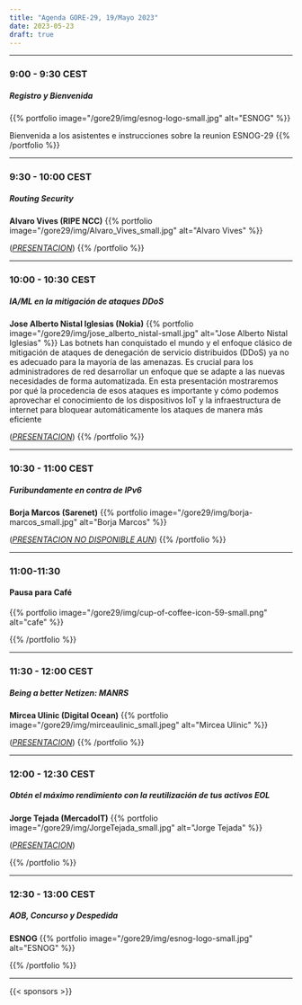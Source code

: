 ```yaml
---
title: "Agenda GORE-29, 19/Mayo 2023"
date: 2023-05-23
draft: true 
---
```


---------------------------
### 9:00 - 9:30 CEST 
##### Registro y Bienvenida
{{% portfolio image="/gore29/img/esnog-logo-small.jpg" alt="ESNOG" %}}

Bienvenida a los asistentes e instrucciones sobre la reunion ESNOG-29
{{% /portfolio %}}  

---------------------------
### 9:30 - 10:00 CEST
##### Routing Security
**Alvaro Vives (RIPE NCC)**
{{% portfolio image="/gore29/img/Alvaro_Vives_small.jpg" alt="Alvaro Vives" %}}

([*PRESENTACION*](/gore29/archivos/ESNOG-Alvaro_Vives-Routing_Security.pdf))
{{% /portfolio %}}  

---------------------------
### 10:00 - 10:30 CEST     
#####  IA/ML en la mitigación de ataques DDoS
**Jose Alberto Nistal Iglesias (Nokia)** 
{{% portfolio image="/gore29/img/jose_alberto_nistal-small.jpg" alt="Jose Alberto Nistal Iglesias" %}}
Las botnets han conquistado el mundo y el enfoque clásico de mitigación de ataques de denegación de servicio distribuidos (DDoS) ya no es adecuado para la mayoría de las amenazas. Es crucial para los administradores de red desarrollar un enfoque que se adapte a las nuevas necesidades de forma automatizada. En esta presentación mostraremos por qué la procedencia de esos ataques es importante y cómo podemos aprovechar el conocimiento de los dispositivos IoT y la infraestructura de internet para bloquear automáticamente los ataques de manera más eficiente

([*PRESENTACION*](/gore29/archivos/Nokia_Deepfield_DDoS_ESNOG-29_2023-05-19.pdf))
{{% /portfolio %}}  

---------------------------
### 10:30 - 11:00 CEST     
##### Furibundamente en contra de IPv6
**Borja Marcos (Sarenet)** 
{{% portfolio image="/gore29/img/borja-marcos_small.jpg" alt="Borja Marcos" %}}

([*PRESENTACION NO DISPONIBLE AUN*](/gore29/archivos/esnog.pdf))
{{% /portfolio %}} 

---------------------------
### 11:00-11:30  
#### Pausa para Café
{{% portfolio image="/gore29/img/cup-of-coffee-icon-59-small.png" alt="cafe" %}}

{{% /portfolio %}} 

---------------------------
### 11:30 - 12:00 CEST     
##### Being a better Netizen: MANRS
**Mircea Ulinic (Digital Ocean)** 
{{% portfolio image="/gore29/img/mirceaulinic_small.jpeg" alt="Mircea Ulinic" %}}

([*PRESENTACION*](/gore29/archivos/ESNOG_2023_-_Being_a_better_Netizen__MANRS_@_DO.pdf))
{{% /portfolio %}} 

---------------------------
### 12:00 - 12:30 CEST     
##### Obtén el máximo rendimiento con la reutilización de tus activos EOL
**Jorge Tejada (MercadoIT)**
{{% portfolio image="/gore29/img/JorgeTejada_small.jpg" alt="Jorge Tejada" %}}

([*PRESENTACION*](/gore29/archivos/MercadoIT_Presentacion_ESNOG29.pdf))

{{% /portfolio %}}  

---------------------------
### 12:30 - 13:00 CEST
##### AOB, Concurso y Despedida
**ESNOG** 
{{% portfolio image="/gore29/img/esnog-logo-small.jpg" alt="ESNOG" %}}

{{% /portfolio %}}  

---------------------------

{{< sponsors >}}
